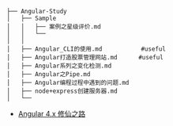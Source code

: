 ```
├── Angular-Study
│   ├── Sample
│   │   ├── 案例之星级评价.md
│   │   └── 
│   │
│   ├── Angular_CLI的使用.md           #useful
│   ├── Angular打造股票管理网站.md      #useful
│   ├── Angular系列之变化检测.md
│   ├── Angular之Pipe.md
│   ├── Angular编程过程中遇到的问题.md
│   ├── node+express创建服务器.md
│   └── 
```

- [Angular 4.x 修仙之路](https://segmentfault.com/a/1190000008754631)
